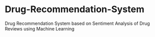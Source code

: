 # Drug-Recommendation-System
Drug Recommendation System based on Sentiment Analysis of Drug Reviews using Machine Learning
